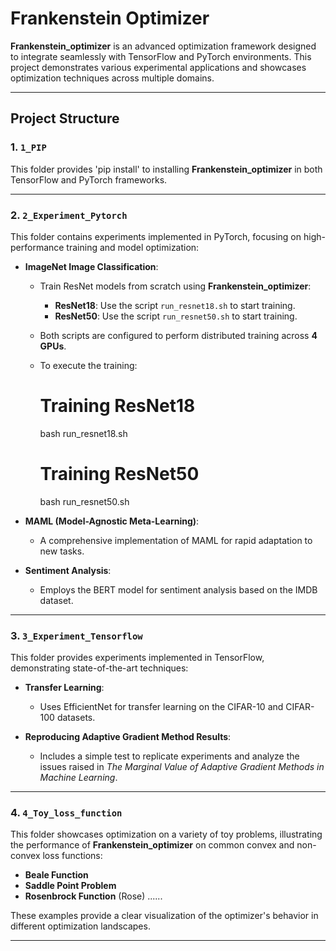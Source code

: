 # Frankenstein Optimizer

**Frankenstein_optimizer** is an advanced optimization framework designed to integrate seamlessly with TensorFlow and PyTorch environments. This project demonstrates various experimental applications and showcases optimization techniques across multiple domains.

---

## Project Structure

### 1. `1_PIP`
This folder provides 'pip install' to installing **Frankenstein_optimizer** in both TensorFlow and PyTorch frameworks.

---

### 2. `2_Experiment_Pytorch`
This folder contains experiments implemented in PyTorch, focusing on high-performance training and model optimization:

- **ImageNet Image Classification**:
  - Train ResNet models from scratch using **Frankenstein_optimizer**:
    - **ResNet18**: Use the script `run_resnet18.sh` to start training.
    - **ResNet50**: Use the script `run_resnet50.sh` to start training.
  - Both scripts are configured to perform distributed training across **4 GPUs**.
  - To execute the training:
    # Training ResNet18
    bash run_resnet18.sh

    # Training ResNet50
    bash run_resnet50.sh
  
- **MAML (Model-Agnostic Meta-Learning)**:
  - A comprehensive implementation of MAML for rapid adaptation to new tasks.
  
- **Sentiment Analysis**:
  - Employs the BERT model for sentiment analysis based on the IMDB dataset.

---

### 3. `3_Experiment_Tensorflow`
This folder provides experiments implemented in TensorFlow, demonstrating state-of-the-art techniques:

- **Transfer Learning**:
  - Uses EfficientNet for transfer learning on the CIFAR-10 and CIFAR-100 datasets.

- **Reproducing Adaptive Gradient Method Results**:
  - Includes a simple test to replicate experiments and analyze the issues raised in *The Marginal Value of Adaptive Gradient Methods in Machine Learning*.

---

### 4. `4_Toy_loss_function`
This folder showcases optimization on a variety of toy problems, illustrating the performance of **Frankenstein_optimizer** on common convex and non-convex loss functions:

- **Beale Function**
- **Saddle Point Problem**
- **Rosenbrock Function** (Rose)
......

These examples provide a clear visualization of the optimizer's behavior in different optimization landscapes.

---